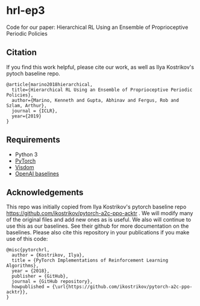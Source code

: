 # hrl-ep3
Code for our paper: Hierarchical RL Using an Ensemble of Proprioceptive Periodic Policies

## Citation
If you find this work helpful, please cite our work, as well as Ilya Kostrikov's pytoch baseline repo.

    @article{marino2018hierarchical,
      title={Hierarchical RL Using an Ensemble of Proprioceptive Periodic Policies},
      author={Marino, Kenneth and Gupta, Abhinav and Fergus, Rob and Szlam, Arthur},
      journal = {ICLR},
      year={2019}
    }

## Requirements
* Python 3 
* [PyTorch](http://pytorch.org/)
* [Visdom](https://github.com/facebookresearch/visdom)
* [OpenAI baselines](https://github.com/openai/baselines)

## Acknowledgements 
This repo was initially copied from Ilya Kostrikov's pytorch baseline repo https://github.com/ikostrikov/pytorch-a2c-ppo-acktr . We will modify many of the original files and add new ones as is useful. We also will continue to use this as our baselines. See their github for more documentation on the baselines. Please also cite this repository in your publications if you make use of this code:

    @misc{pytorchrl,
      author = {Kostrikov, Ilya},
      title = {PyTorch Implementations of Reinforcement Learning Algorithms},
      year = {2018},
      publisher = {GitHub},
      journal = {GitHub repository},
      howpublished = {\url{https://github.com/ikostrikov/pytorch-a2c-ppo-acktr}},
    } 


